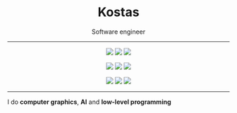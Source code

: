 <h1 align="center">Kostas</h1>
<p align="center">Software engineer</p>

---

<p align="center">
  <img src="https://img.shields.io/badge/c++%20-%2300599C.svg?&style=for-the-badge&logo=c%2B%2B&ogoColor=white"/> <img src="https://img.shields.io/badge/CMake-064F8C?style=for-the-badge&logo=cmake&logoColor=white"/> <img src="https://img.shields.io/badge/github%20-%23121011.svg?&style=for-the-badge&logo=github&logoColor=white"/>
</p>

<p align="center">
  <img src="https://img.shields.io/badge/OpenGL-%23FFFFFF.svg?style=for-the-badge&logo=opengl"/> <img src="https://img.shields.io/badge/CUDA-76B900?style=for-the-badge&logo=nvidia&logoColor=white"/> <img src="https://img.shields.io/badge/ffmpeg-%23FFFFFF?style=for-the-badge&"/> 
</p>

<p align="center">
  <img src="https://img.shields.io/badge/python%20-%2314354C.svg?&style=for-the-badge&logo=python&logoColor=white"/> <img src="https://img.shields.io/badge/fastapi-109989?style=for-the-badge&logo=FASTAPI&logoColor=white"/> <img src="https://img.shields.io/badge/postgres-%23316192.svg?style=for-the-badge&logo=postgresql&logoColor=white"/> 
</p>

---

I do **computer graphics**, **AI** and **low-level programming**<br />
<br />

